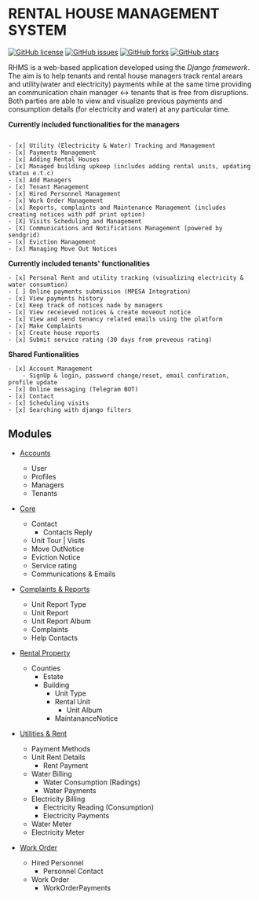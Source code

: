 
# RENTAL HOUSE MANAGEMENT SYSTEM
[![GitHub license](https://img.shields.io/github/license/shumwe/rental-house-management-system)](https://github.com/shumwe/rental-house-management-system)
[![GitHub issues](https://img.shields.io/github/issues/shumwe/rental-house-management-system)](https://github.com/shumwe/rental-house-management-system/issues)
[![GitHub forks](https://img.shields.io/github/forks/shumwe/rental-house-management-system)](https://github.com/shumwe/rental-house-management-system/network)
[![GitHub stars](https://img.shields.io/github/stars/shumwe/rental-house-management-system)](https://github.com/shumwe/rental-house-management-system/stargazers)

RHMS is a web-based application developed using the _Django framework_. The aim is to help tenants and rental house managers track 
rental arears and utility(water and electricity) payments while at the same time providing an communication chain manager &harr; tenants
that is free from disruptions. Both parties are able to view and visualize previous payments and consumption details (for electricity and water)
at any particular time.


**Currently included functionalities for the managers**
```

- [x] Utility (Electricity & Water) Tracking and Management
- [x] Payments Management
- [x] Adding Rental Houses
- [x] Managed building upkeep (includes adding rental units, updating status e.t.c)
- [x] Add Managers
- [x] Tenant Management
- [x] Hired Personnel Management
- [x] Work Order Management
- [x] Reports, complaints and Maintenance Management (includes creating notices with pdf print option)
- [X] Visits Scheduling and Management 
- [X] Communications and Notifications Management (powered by sendgrid)
- [x] Eviction Management
- [x] Managing Move Out Notices
```
**Currently included tenants' functionalities**
```
- [x] Personal Rent and utility tracking (visualizing electricity & water consumtion)
- [ ] Online payments submission (MPESA Integration)
- [x] View payments history
- [x] Keep track of notices nade by managers
- [x] View receieved notices & create moveout notice
- [x] View and send tenancy related emails using the platform
- [x] Make Complaints
- [x] Create house reports
- [x] Submit service rating (30 days from preveous rating)
```
**Shared Funtionalities**
```
- [x] Account Management
    - SignUp & login, password change/reset, email confiration, profile update
- [x] Online messaging (Telegram BOT)
- [x] Contact
- [x] Scheduling visits
- [x] Searching with django filters 
```

## Modules


- [Accounts](https://github.com/shumwe/rental-house-management-system/tree/main/accounts)
    - User
    - Profiles
    - Managers
    - Tenants

- [Core](https://github.com/shumwe/rental-house-management-system/tree/main/core)
    - Contact
        - Contacts Reply
    - Unit Tour | Visits
    - Move OutNotice
    - Eviction Notice
    - Service rating
    - Communications & Emails

- [Complaints & Reports ](https://github.com/shumwe/rental-house-management-system/tree/main/complaints)
    - Unit Report Type
    - Unit Report
    - Unit Report Album
    - Complaints
    - Help Contacts

- [Rental Property](https://github.com/shumwe/rental-house-management-system/tree/main/rental_property)
    - Counties
        - Estate
        - Building
            - Unit Type
            - Rental Unit
                - Unit Album
            - MaintananceNotice

- [Utilities & Rent](https://github.com/shumwe/rental-house-management-system/tree/main/utilities_and_rent)
    - Payment Methods
    - Unit Rent Details
        - Rent Payment
    - Water Billing
        - Water Consumption (Radings)
        - Water Payments
    - Electricity Billing
        - Electricity Reading (Consumption)
        - Electricity Payments
    - Water Meter
    - Electricity Meter

- [Work Order](https://github.com/shumwe/rental-house-management-system/tree/main/work_order)
    - Hired Personnel
        - Personnel Contact
    - Work Order
        - WorkOrderPayments